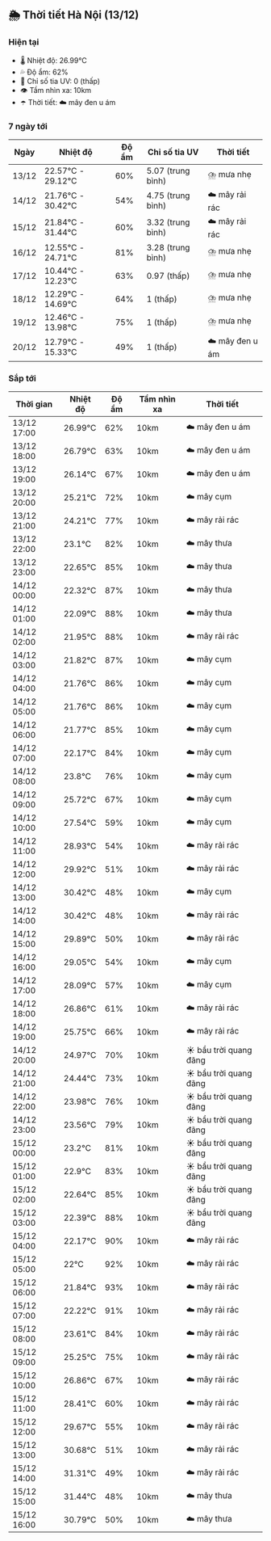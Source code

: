 ## 🌦️ Thời tiết Hà Nội (13/12)

### Hiện tại

- 🌡️ Nhiệt độ: 26.99℃
- 💦 Độ ẩm: 62%
- 🌟 Chỉ số tia UV: 0 (thấp)
- 👁️ Tầm nhìn xa: 10km
- ☂️ Thời tiết: ☁️ mây đen u ám

### 7 ngày tới

| Ngày | Nhiệt độ | Độ ẩm | Chỉ số tia UV | Thời tiết |
| --- | --- | --- | --- | --- |
| 13/12 | 22.57℃ - 29.12℃ | 60% | 5.07 (trung bình) | ⛈️ mưa nhẹ |
| 14/12 | 21.76℃ - 30.42℃ | 54% | 4.75 (trung bình) | ☁️ mây rải rác |
| 15/12 | 21.84℃ - 31.44℃ | 60% | 3.32 (trung bình) | ☁️ mây rải rác |
| 16/12 | 12.55℃ - 24.71℃ | 81% | 3.28 (trung bình) | ⛈️ mưa nhẹ |
| 17/12 | 10.44℃ - 12.23℃ | 63% | 0.97 (thấp) | ⛈️ mưa nhẹ |
| 18/12 | 12.29℃ - 14.69℃ | 64% | 1 (thấp) | ⛈️ mưa nhẹ |
| 19/12 | 12.46℃ - 13.98℃ | 75% | 1 (thấp) | ⛈️ mưa nhẹ |
| 20/12 | 12.79℃ - 15.33℃ | 49% | 1 (thấp) | ☁️ mây đen u ám |

### Sắp tới

| Thời gian | Nhiệt độ | Độ ẩm | Tầm nhìn xa | Thời tiết |
| --- | --- | --- | --- | --- |
| 13/12 17:00 | 26.99℃ | 62% | 10km | ☁️ mây đen u ám |
| 13/12 18:00 | 26.79℃ | 63% | 10km | ☁️ mây đen u ám |
| 13/12 19:00 | 26.14℃ | 67% | 10km | ☁️ mây đen u ám |
| 13/12 20:00 | 25.21℃ | 72% | 10km | ☁️ mây cụm |
| 13/12 21:00 | 24.21℃ | 77% | 10km | ☁️ mây rải rác |
| 13/12 22:00 | 23.1℃ | 82% | 10km | ☁️ mây thưa |
| 13/12 23:00 | 22.65℃ | 85% | 10km | ☁️ mây thưa |
| 14/12 00:00 | 22.32℃ | 87% | 10km | ☁️ mây thưa |
| 14/12 01:00 | 22.09℃ | 88% | 10km | ☁️ mây thưa |
| 14/12 02:00 | 21.95℃ | 88% | 10km | ☁️ mây rải rác |
| 14/12 03:00 | 21.82℃ | 87% | 10km | ☁️ mây cụm |
| 14/12 04:00 | 21.76℃ | 86% | 10km | ☁️ mây cụm |
| 14/12 05:00 | 21.76℃ | 86% | 10km | ☁️ mây cụm |
| 14/12 06:00 | 21.77℃ | 85% | 10km | ☁️ mây cụm |
| 14/12 07:00 | 22.17℃ | 84% | 10km | ☁️ mây cụm |
| 14/12 08:00 | 23.8℃ | 76% | 10km | ☁️ mây cụm |
| 14/12 09:00 | 25.72℃ | 67% | 10km | ☁️ mây cụm |
| 14/12 10:00 | 27.54℃ | 59% | 10km | ☁️ mây cụm |
| 14/12 11:00 | 28.93℃ | 54% | 10km | ☁️ mây rải rác |
| 14/12 12:00 | 29.92℃ | 51% | 10km | ☁️ mây rải rác |
| 14/12 13:00 | 30.42℃ | 48% | 10km | ☁️ mây cụm |
| 14/12 14:00 | 30.42℃ | 48% | 10km | ☁️ mây rải rác |
| 14/12 15:00 | 29.89℃ | 50% | 10km | ☁️ mây rải rác |
| 14/12 16:00 | 29.05℃ | 54% | 10km | ☁️ mây cụm |
| 14/12 17:00 | 28.09℃ | 57% | 10km | ☁️ mây cụm |
| 14/12 18:00 | 26.86℃ | 61% | 10km | ☁️ mây rải rác |
| 14/12 19:00 | 25.75℃ | 66% | 10km | ☁️ mây rải rác |
| 14/12 20:00 | 24.97℃ | 70% | 10km | ☀️ bầu trời quang đãng |
| 14/12 21:00 | 24.44℃ | 73% | 10km | ☀️ bầu trời quang đãng |
| 14/12 22:00 | 23.98℃ | 76% | 10km | ☀️ bầu trời quang đãng |
| 14/12 23:00 | 23.56℃ | 79% | 10km | ☀️ bầu trời quang đãng |
| 15/12 00:00 | 23.2℃ | 81% | 10km | ☀️ bầu trời quang đãng |
| 15/12 01:00 | 22.9℃ | 83% | 10km | ☀️ bầu trời quang đãng |
| 15/12 02:00 | 22.64℃ | 85% | 10km | ☀️ bầu trời quang đãng |
| 15/12 03:00 | 22.39℃ | 88% | 10km | ☀️ bầu trời quang đãng |
| 15/12 04:00 | 22.17℃ | 90% | 10km | ☁️ mây rải rác |
| 15/12 05:00 | 22℃ | 92% | 10km | ☁️ mây rải rác |
| 15/12 06:00 | 21.84℃ | 93% | 10km | ☁️ mây rải rác |
| 15/12 07:00 | 22.22℃ | 91% | 10km | ☁️ mây rải rác |
| 15/12 08:00 | 23.61℃ | 84% | 10km | ☁️ mây rải rác |
| 15/12 09:00 | 25.25℃ | 75% | 10km | ☁️ mây rải rác |
| 15/12 10:00 | 26.86℃ | 67% | 10km | ☁️ mây rải rác |
| 15/12 11:00 | 28.41℃ | 60% | 10km | ☁️ mây rải rác |
| 15/12 12:00 | 29.67℃ | 55% | 10km | ☁️ mây rải rác |
| 15/12 13:00 | 30.68℃ | 51% | 10km | ☁️ mây rải rác |
| 15/12 14:00 | 31.31℃ | 49% | 10km | ☁️ mây rải rác |
| 15/12 15:00 | 31.44℃ | 48% | 10km | ☁️ mây thưa |
| 15/12 16:00 | 30.79℃ | 50% | 10km | ☁️ mây thưa |
